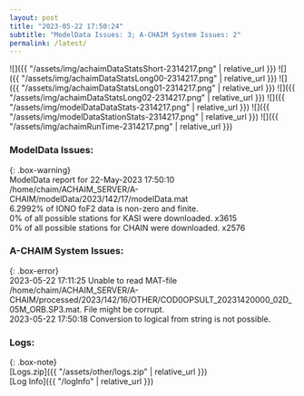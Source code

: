 ```yaml
---
layout: post
title: "2023-05-22 17:50:24"
subtitle: "ModelData Issues: 3; A-CHAIM System Issues: 2"
permalink: /latest/
---
```


![]({{ "/assets/img/achaimDataStatsShort-2314217.png" | relative_url }})
![]({{ "/assets/img/achaimDataStatsLong00-2314217.png" | relative_url }})
![]({{ "/assets/img/achaimDataStatsLong01-2314217.png" | relative_url }})
![]({{ "/assets/img/achaimDataStatsLong02-2314217.png" | relative_url }})
![]({{ "/assets/img/modelDataDataStats-2314217.png" | relative_url }})
![]({{ "/assets/img/modelDataStationStats-2314217.png" | relative_url }})
![]({{ "/assets/img/achaimRunTime-2314217.png" | relative_url }})


### ModelData Issues:  
  
{: .box-warning}  
 ModelData report for 22-May-2023 17:50:10   
 /home/chaim/ACHAIM_SERVER/A-CHAIM/modelData/2023/142/17/modelData.mat   
 6.2992% of IONO foF2 data is non-zero and finite.   
 0% of all possible stations for KASI were downloaded. x3615   
 0% of all possible stations for CHAIN were downloaded. x2576   
  
### A-CHAIM System Issues:  
  
{: .box-error}  
2023-05-22 17:11:25 Unable to read MAT-file /home/chaim/ACHAIM_SERVER/A-CHAIM/processed/2023/142/16/OTHER/COD0OPSULT_20231420000_02D_05M_ORB.SP3.mat. File might be corrupt.  
2023-05-22 17:50:18 Conversion to logical from string is not possible.  

### Logs:  
  
{: .box-note}  
[Logs.zip]({{ "/assets/other/logs.zip" | relative_url }})  
[Log Info]({{ "/logInfo" | relative_url }})  
